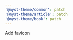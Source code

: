 ```yaml
---
'@myst-theme/common': patch
'@myst-theme/article': patch
'@myst-theme/book': patch
---
```


Add favicon
